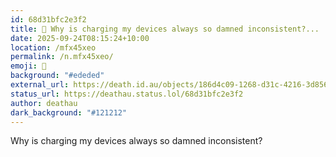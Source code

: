 ```yaml
---
id: 68d31bfc2e3f2
title: 🔌 Why is charging my devices always so damned inconsistent?...
date: 2025-09-24T08:15:24+10:00
location: /mfx45xeo
permalink: /n.mfx45xeo/
emoji: 🔌
background: "#ededed"
external_url: https://death.id.au/objects/186d4c09-1268-d31c-4216-3d8569623934
status_url: https://deathau.status.lol/68d31bfc2e3f2
author: deathau
dark_background: "#121212"
---
```


Why is charging my devices always so damned inconsistent?
